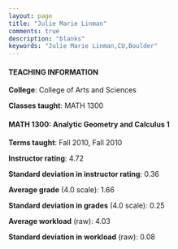 ```yaml
---
layout: page
title: "Julie Marie Linman" 
comments: true
description: "blanks"
keywords: "Julie Marie Linman,CU,Boulder"
---
```

<head>
<script src="https://ajax.googleapis.com/ajax/libs/jquery/2.1.3/jquery.min.js"></script>
<script src="https://dl.dropboxusercontent.com/s/pc42nxpaw1ea4o9/highcharts.js?dl=0"></script>
<!-- <script src="../assets/js/highcharts.js"></script> -->
<style type="text/css">@font-face {
	font-family: "Bebas Neue";
	src: url(https://www.filehosting.org/file/details/544349/BebasNeue Regular.otf) format("opentype");
	}
	h1.Bebas { 
		font-family: "Bebas Neue", Verdana, Tahoma;
	}
</style>
</head>
	   
#### TEACHING INFORMATION

**College**: College of Arts and Sciences

**Classes taught**: MATH 1300

#### MATH 1300: Analytic Geometry and Calculus 1

**Terms taught**: Fall 2010, Fall 2010

**Instructor rating**: 4.72

**Standard deviation in instructor rating**: 0.36

**Average grade** (4.0 scale): 1.66

**Standard deviation in grades** (4.0 scale): 0.25

**Average workload** (raw): 4.03

**Standard deviation in workload** (raw): 0.08


